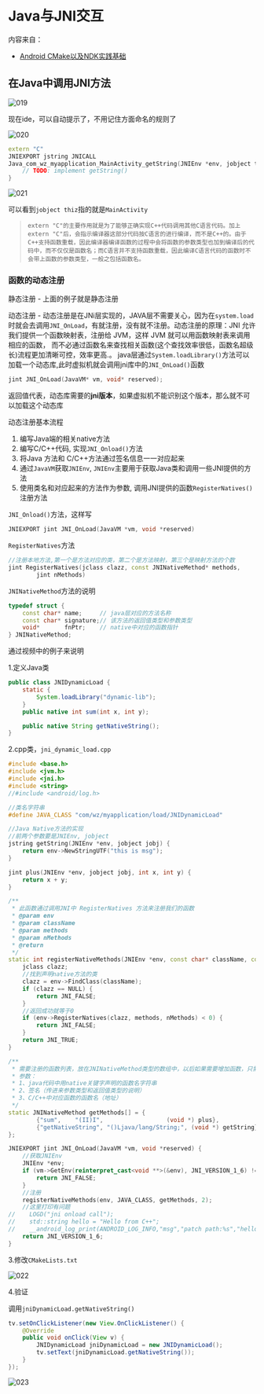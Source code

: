 # Java与JNI交互

内容来自：

+ [Android CMake以及NDK实践基础](https://www.imooc.com/learn/1212)

## 在Java中调用JNI方法

![019](https://github.com/winfredzen/Android-Basic/blob/master/NDK/images/019.png)

现在ide，可以自动提示了，不用记住方面命名的规则了

![020](https://github.com/winfredzen/Android-Basic/blob/master/NDK/images/020.png)

```c++
extern "C"
JNIEXPORT jstring JNICALL
Java_com_wz_myapplication_MainActivity_getString(JNIEnv *env, jobject thiz) {
    // TODO: implement getString()
}
```

![021](https://github.com/winfredzen/Android-Basic/blob/master/NDK/images/021.png)

可以看到`jobject thiz`指的就是`MainActivity`

>     extern "C"的主要作用就是为了能够正确实现C++代码调用其他C语言代码。加上extern "C"后，会指示编译器这部分代码按C语言的进行编译，而不是C++的。由于C++支持函数重载，因此编译器编译函数的过程中会将函数的参数类型也加到编译后的代码中，而不仅仅是函数名；而C语言并不支持函数重载，因此编译C语言代码的函数时不会带上函数的参数类型，一般之包括函数名。



### 函数的动态注册

静态注册 - 上面的例子就是静态注册

动态注册 - 动态注册是在JNi层实现的，JAVA层不需要关心，因为在`system.load`时就会去调用`JNI_OnLoad`，有就注册，没有就不注册。动态注册的原理：JNI 允许我们提供一个函数映射表，注册给 JVM，这样 JVM 就可以用函数映射表来调用相应的函数， 而不必通过函数名来查找相关函数(这个查找效率很低，函数名超级长)流程更加清晰可控，效率更高.。
java层通过`System.loadLibrary()`方法可以加载一个动态库,此时虚拟机就会调用jni库中的`JNI_OnLoad()`函数

```c++
jint JNI_OnLoad(JavaVM* vm, void* reserved);
```

返回值代表，动态库需要的**jni版本**，如果虚拟机不能识别这个版本，那么就不可以加载这个动态库

动态注册基本流程

1. 编写Java端的相关native方法
2. 编写C/C++代码, 实现`JNI_Onload()`方法
3. 将Java 方法和 C/C++方法通过签名信息一一对应起来
4. 通过`JavaVM`获取`JNIEnv`, `JNIEnv`主要用于获取Java类和调用一些JNI提供的方法
5. 使用类名和对应起来的方法作为参数, 调用JNI提供的函数`RegisterNatives()`注册方法



`JNI_Onload()`方法，这样写

```c++
JNIEXPORT jint JNI_OnLoad(JavaVM *vm, void *reserved)
```

`RegisterNatives`方法

```c++
//注册本地方法,第一个是方法对应的类，第二个是方法映射，第三个是映射方法的个数
jint RegisterNatives(jclass clazz, const JNINativeMethod* methods,
        jint nMethods)
```

`JNINativeMethod`方法的说明

```c++
typedef struct {  
    const char* name;     // java层对应的方法名称  
    const char* signature;// 该方法的返回值类型和参数类型  
    void*       fnPtr;    // native中对应的函数指针  
} JNINativeMethod;  
```





通过视频中的例子来说明

1.定义Java类

```java
public class JNIDynamicLoad {
    static {
        System.loadLibrary("dynamic-lib");
    }
    public native int sum(int x, int y);

    public native String getNativeString();
}
```



2.cpp类，`jni_dynamic_load.cpp`

```c++
#include <base.h>
#include <jvm.h>
#include <jni.h>
#include <string>
//#include <android/log.h>

//类名字符串
#define JAVA_CLASS "com/wz/myapplication/load/JNIDynamicLoad"

//Java Native方法的实现
//前两个参数要是JNIEnv, jobject
jstring getString(JNIEnv *env, jobject jobj) {
    return env->NewStringUTF("this is msg");
}

jint plus(JNIEnv *env, jobject jobj, int x, int y) {
    return x + y;
}

/**
 * 此函数通过调用JNI中 RegisterNatives 方法来注册我们的函数
 * @param env
 * @param className
 * @param methods
 * @param nMethods
 * @return
 */
static int registerNativeMethods(JNIEnv *env, const char* className, const JNINativeMethod* methods, jint nMethods) {
    jclass clazz;
    //找到声明native方法的类
    clazz = env->FindClass(className);
    if (clazz == NULL) {
        return JNI_FALSE;
    }
    //返回成功就等于0
    if (env->RegisterNatives(clazz, methods, nMethods) < 0) {
        return JNI_FALSE;
    }
    return JNI_TRUE;
}

/**
 * 需要注册的函数列表，放在JNINativeMethod类型的数组中，以后如果需要增加函数，只需在这里添加就行了
 * 参数：
 * 1、java代码中用native关键字声明的函数名字符串
 * 2、签名（传进来参数类型和返回值类型的说明）
 * 3、C/C++中对应函数的函数名（地址）
 */
static JNINativeMethod getMethods[] = {
        {"sum",    "(II)I",                  (void *) plus},
        {"getNativeString", "()Ljava/lang/String;", (void *) getString}
};

JNIEXPORT jint JNI_OnLoad(JavaVM *vm, void *reserved) {
    //获取JNIEnv
    JNIEnv *env;
    if (vm->GetEnv(reinterpret_cast<void **>(&env), JNI_VERSION_1_6) != JNI_OK) {
        return JNI_FALSE;
    }
    //注册
    registerNativeMethods(env, JAVA_CLASS, getMethods, 2);
    //这里打印有问题
//    LOGD("jni onload call");
//    std::string hello = "Hello from C++";
//    __android_log_print(ANDROID_LOG_INFO,"msg","patch path:%s","hello world");
    return JNI_VERSION_1_6;
}
```



3.修改`CMakeLists.txt`

![022](https://github.com/winfredzen/Android-Basic/blob/master/NDK/images/022.png)



4.验证

调用`jniDynamicLoad.getNativeString()`

```java
tv.setOnClickListener(new View.OnClickListener() {
    @Override
    public void onClick(View v) {
        JNIDynamicLoad jniDynamicLoad = new JNIDynamicLoad();
        tv.setText(jniDynamicLoad.getNativeString());
    }
});
```

![023](https://github.com/winfredzen/Android-Basic/blob/master/NDK/images/023.png)

















































